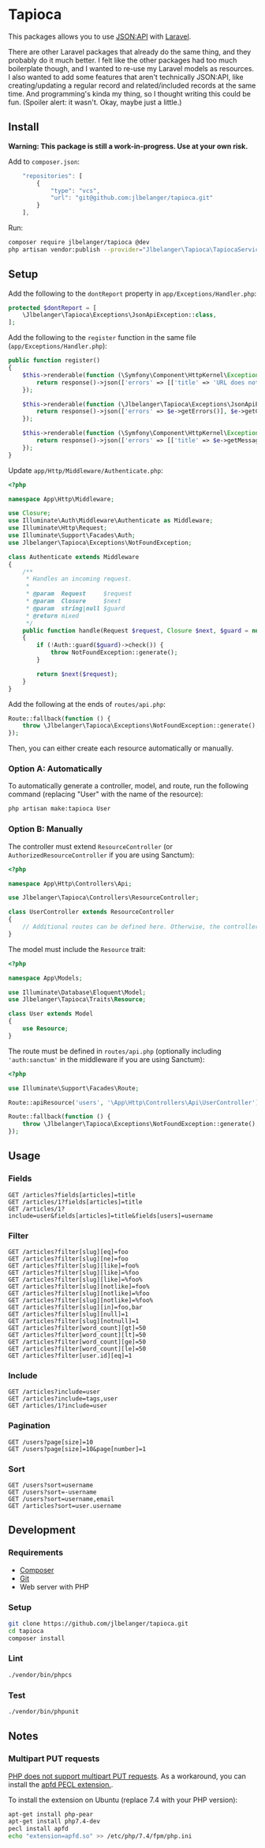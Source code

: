 # Tapioca

This packages allows you to use [JSON:API](https://jsonapi.org/) with [Laravel](https://laravel.com/).

There are other Laravel packages that already do the same thing, and they probably do it much better. I felt like the other packages had too much boilerplate though, and I wanted to re-use my Laravel models as resources. I also wanted to add some features that aren't technically JSON:API, like creating/updating a regular record and related/included records at the same time. And programming's kinda my thing, so I thought writing this could be fun. (Spoiler alert: it wasn't. Okay, maybe just a little.)

## Install

**Warning: This package is still a work-in-progress. Use at your own risk.**

Add to `composer.json`:

``` js
	"repositories": [
		{
			"type": "vcs",
			"url": "git@github.com:jlbelanger/tapioca.git"
		}
	],
```

Run:

``` bash
composer require jlbelanger/tapioca @dev
php artisan vendor:publish --provider="Jlbelanger\Tapioca\TapiocaServiceProvider" --tag="config"
```

## Setup

Add the following to the `dontReport` property in `app/Exceptions/Handler.php`:

``` php
protected $dontReport = [
	\Jlbelanger\Tapioca\Exceptions\JsonApiException::class,
];
```

Add the following to the `register` function in the same file (`app/Exceptions/Handler.php`):

``` php
public function register()
{
	$this->renderable(function (\Symfony\Component\HttpKernel\Exception\MethodNotAllowedHttpException $e) {
		return response()->json(['errors' => [['title' => 'URL does not exist.', 'status' => '404', 'detail' => 'Method not allowed.']]], 404);
	});

	$this->renderable(function (\Jlbelanger\Tapioca\Exceptions\JsonApiException $e) {
		return response()->json(['errors' => $e->getErrors()], $e->getCode());
	});

	$this->renderable(function (\Symfony\Component\HttpKernel\Exception\HttpException $e) {
		return response()->json(['errors' => [['title' => $e->getMessage(), 'status' => $e->getStatusCode()]]], $e->getStatusCode());
	});
}
```

Update `app/Http/Middleware/Authenticate.php`:

``` php
<?php

namespace App\Http\Middleware;

use Closure;
use Illuminate\Auth\Middleware\Authenticate as Middleware;
use Illuminate\Http\Request;
use Illuminate\Support\Facades\Auth;
use Jlbelanger\Tapioca\Exceptions\NotFoundException;

class Authenticate extends Middleware
{
	/**
	 * Handles an incoming request.
	 *
	 * @param  Request     $request
	 * @param  Closure     $next
	 * @param  string|null $guard
	 * @return mixed
	 */
	public function handle(Request $request, Closure $next, $guard = null)
	{
		if (!Auth::guard($guard)->check()) {
			throw NotFoundException::generate();
		}

		return $next($request);
	}
}
```

Add the following at the ends of `routes/api.php`:

``` php
Route::fallback(function () {
	throw \Jlbelanger\Tapioca\Exceptions\NotFoundException::generate();
});
```

Then, you can either create each resource automatically or manually.

### Option A: Automatically

To automatically generate a controller, model, and route, run the following command (replacing "User" with the name of the resource):

``` bash
php artisan make:tapioca User
```

### Option B: Manually

The controller must extend `ResourceController` (or `AuthorizedResourceController` if you are using Sanctum):

``` php
<?php

namespace App\Http\Controllers\Api;

use Jlbelanger\Tapioca\Controllers\ResourceController;

class UserController extends ResourceController
{
	// Additional routes can be defined here. Otherwise, the controller should be empty.
}
```

The model must include the `Resource` trait:

``` php
<?php

namespace App\Models;

use Illuminate\Database\Eloquent\Model;
use Jlbelanger\Tapioca\Traits\Resource;

class User extends Model
{
	use Resource;
}
```

The route must be defined in `routes/api.php` (optionally including `'auth:sanctum'` in the middleware if you are using Sanctum):

``` php
<?php

use Illuminate\Support\Facades\Route;

Route::apiResource('users', '\App\Http\Controllers\Api\UserController')->middleware(['api']);

Route::fallback(function () {
	throw \Jlbelanger\Tapioca\Exceptions\NotFoundException::generate();
});
```

## Usage

### Fields

```
GET /articles?fields[articles]=title
GET /articles/1?fields[articles]=title
GET /articles/1?include=user&fields[articles]=title&fields[users]=username
```

### Filter

```
GET /articles?filter[slug][eq]=foo
GET /articles?filter[slug][ne]=foo
GET /articles?filter[slug][like]=foo%
GET /articles?filter[slug][like]=%foo
GET /articles?filter[slug][like]=%foo%
GET /articles?filter[slug][notlike]=foo%
GET /articles?filter[slug][notlike]=%foo
GET /articles?filter[slug][notlike]=%foo%
GET /articles?filter[slug][in]=foo,bar
GET /articles?filter[slug][null]=1
GET /articles?filter[slug][notnull]=1
GET /articles?filter[word_count][gt]=50
GET /articles?filter[word_count][lt]=50
GET /articles?filter[word_count][ge]=50
GET /articles?filter[word_count][le]=50
GET /articles?filter[user.id][eq]=1
```

### Include

```
GET /articles?include=user
GET /articles?include=tags,user
GET /articles/1?include=user
```

### Pagination

```
GET /users?page[size]=10
GET /users?page[size]=10&page[number]=1
```

### Sort

```
GET /users?sort=username
GET /users?sort=-username
GET /users?sort=username,email
GET /articles?sort=user.username
```

## Development

### Requirements

- [Composer](https://getcomposer.org/)
- [Git](https://git-scm.com/)
- Web server with PHP

### Setup

``` bash
git clone https://github.com/jlbelanger/tapioca.git
cd tapioca
composer install
```

### Lint

``` bash
./vendor/bin/phpcs
```

### Test

``` bash
./vendor/bin/phpunit
```

## Notes

### Multipart PUT requests

[PHP does not support multipart PUT requests](https://bugs.php.net/bug.php?id=55815). As a workaround, you can install the [apfd PECL extension.](https://pecl.php.net/package/apfd).

To install the extension on Ubuntu (replace 7.4 with your PHP version):

``` bash
apt-get install php-pear
apt-get install php7.4-dev
pecl install apfd
echo "extension=apfd.so" >> /etc/php/7.4/fpm/php.ini
```
